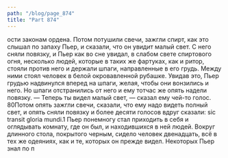 ```yaml
---
path: "/blog/page_874"
title: "Part 874"
---
```


ости законам ордена. Потом потушили свечи, зажгли спирт, как это слышал по запаху Пьер, и сказали, что он увидит малый свет. С него сняли повязку, и Пьер как во сне увидал, в слабом свете спиртового огня, несколько людей, которые в таких же фартуках, как и ритор, стояли против него и держали шпаги, направленные в его грудь. Между ними стоял человек в белой окровавленной рубашке. Увидав это, Пьер грудью надвинулся вперед на шпаги, желая, чтобы они вонзились и него. Но шпаги отстранились от него и ему тотчас же опять надели повязку.
— Теперь ты видел малый свет, — сказал ему чей-то голос.
80Потом опять зажгли свечи, сказали, что ему надо видеть полный свет, и опять сняли повязку и более десяти голосов вдруг сказали: sic transit gloria mundi.1
Пьер понемногу стал приходить в себя и оглядывать комнату, где он был, и находившихся в ней людей. Вокруг длинного стола, покрытого черным, сидело человек двенадцать, всё в тех же одеяниях, как и те, которых он прежде видел. Некоторых Пьер знал по п
